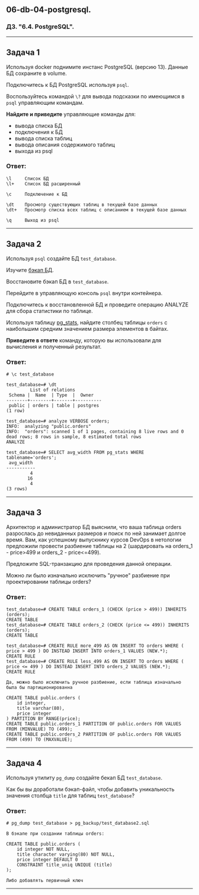 ## 06-db-04-postgresql.
### ДЗ. "6.4. PostgreSQL".
---
## Задача 1

Используя docker поднимите инстанс PostgreSQL (версию 13). Данные БД сохраните в volume.

Подключитесь к БД PostgreSQL используя `psql`.

Воспользуйтесь командой `\?` для вывода подсказки по имеющимся в `psql` управляющим командам.

**Найдите и приведите** управляющие команды для:
- вывода списка БД
- подключения к БД
- вывода списка таблиц
- вывода описания содержимого таблиц
- выхода из psql

### Ответ:
```
\l     Cписок БД
\l+    Cписок БД расширенный

\c     Подключение к БД

\dt    Просмотр существующих таблиц в текущей базе данных
\dt+   Просмотр списка всех таблиц с описанием в текущей базе данных

\q     Выход из psql
```
---
## Задача 2

Используя `psql` создайте БД `test_database`.

Изучите [бэкап БД](https://github.com/netology-code/virt-homeworks/tree/master/06-db-04-postgresql/test_data).

Восстановите бэкап БД в `test_database`.

Перейдите в управляющую консоль `psql` внутри контейнера.

Подключитесь к восстановленной БД и проведите операцию ANALYZE для сбора статистики по таблице.

Используя таблицу [pg_stats](https://postgrespro.ru/docs/postgresql/12/view-pg-stats), найдите столбец таблицы `orders` 
с наибольшим средним значением размера элементов в байтах.

**Приведите в ответе** команду, которую вы использовали для вычисления и полученный результат.

### Ответ:
```
# \c test_database

test_database=# \dt
         List of relations
 Schema |  Name  | Type  |  Owner   
--------+--------+-------+----------
 public | orders | table | postgres
(1 row)

test_database=# analyze VERBOSE orders;
INFO:  analyzing "public.orders"
INFO:  "orders": scanned 1 of 1 pages, containing 8 live rows and 0 dead rows; 8 rows in sample, 8 estimated total rows
ANALYZE

test_database=# SELECT avg_width FROM pg_stats WHERE tablename='orders';
 avg_width 
-----------
         4
        16
         4
(3 rows)
```
---
## Задача 3

Архитектор и администратор БД выяснили, что ваша таблица orders разрослась до невиданных размеров и
поиск по ней занимает долгое время. Вам, как успешному выпускнику курсов DevOps в нетологии предложили
провести разбиение таблицы на 2 (шардировать на orders_1 - price>499 и orders_2 - price<=499).

Предложите SQL-транзакцию для проведения данной операции.

Можно ли было изначально исключить "ручное" разбиение при проектировании таблицы orders?
### Ответ:
```
test_database=# CREATE TABLE orders_1 (CHECK (price > 499)) INHERITS (orders);
CREATE TABLE
test_database=# CREATE TABLE orders_2 (CHECK (price <= 499)) INHERITS (orders);
CREATE TABLE

test_database=# CREATE RULE more_499 AS ON INSERT TO orders WHERE ( price > 499 ) DO INSTEAD INSERT INTO orders_1 VALUES (NEW.*);
CREATE RULE
test_database=# CREATE RULE less_499 AS ON INSERT TO orders WHERE ( price <= 499 ) DO INSTEAD INSERT INTO orders_2 VALUES (NEW.*);
CREATE RULE

Да, можно было исключить ручное разбиение, если таблица изначально была бы партиционированна 

CREATE TABLE public.orders (
    id integer,
    title varchar(80),
    price integer
) PARTITION BY RANGE(price);
CREATE TABLE public.orders_1 PARTITION OF public.orders FOR VALUES FROM (MINVALUE) TO (499);
CREATE TABLE public.orders_2 PARTITION OF public.orders FOR VALUES FROM (499) TO (MAXVALUE);
```
---
## Задача 4

Используя утилиту `pg_dump` создайте бекап БД `test_database`.

Как бы вы доработали бэкап-файл, чтобы добавить уникальность значения столбца `title` для таблиц `test_database`?
### Ответ:
```
# pg_dump test_database > pg_backup/test_database2.sql

В бэкапе при создании таблицы orders:

CREATE TABLE public.orders (
    id integer NOT NULL,
    title character varying(80) NOT NULL,
    price integer DEFAULT 0
    CONSTRAINT title_uniq UNIQUE (title)
);

Либо добавлять первичный ключ
```
---
